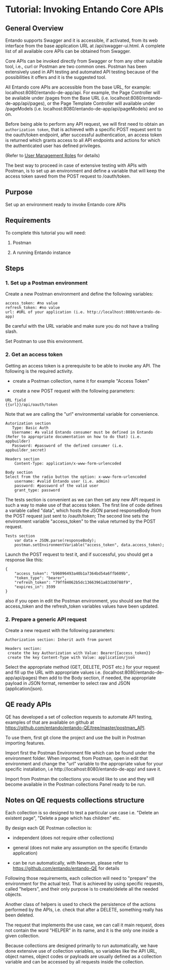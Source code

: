 # Tutorial: Invoking Entando Core APIs

## General Overview

Entando supports Swagger and it is accessible, if activated, from its
web interface from the base application URL at /api/swagger-ui.html. A
complete list of all available core APIs can be obtained from Swagger.

Core APIs can be invoked directly from Swagger or from any other
suitable tool, i.e., curl or Postman are two common ones. Postman has
been extensively used in API testing and automated API testing because
of the possibilities it offers and it is the suggested tool.

All Entando core APIs are accessible from the base URL, for example:
localhost:8080/entando-de-app/api. For example, the Page Controller will
be available under /pages from the Base URL (i.e.
localhost:8080/entando-de-app/api/pages), or the Page Template Controller
will available under /pageModels (i.e.
localhost:8080/entando-de-app/api/pageModels) and so on.

Before being able to perform any API request, we will first need to
obtain an `authorization token`, that is achieved with a specific POST
request sent to the oauth/token endpoint, after successful
authentication, an access token is returned which grants access to all
API endpoints and actions for which the authenticated user has defined
privileges.

(Refer to [User Management Roles](../../docs/consume/identity-management.md#authorization) for details)

The best way to proceed in case of extensive testing with APIs with
Postman, is to set up an environment and define a variable that will
keep the access token saved from the POST request to /oauth/token.

## Purpose

Set up an environment ready to invoke Entando core APIs

## Requirements

To complete this tutorial you will need:

1.  Postman

2.  A running Entando instance

## Steps

### 1. Set up a Postman environment

Create a new Postman environment and define the following variables:

    access_token: #no value
    refresh_token: #no value
    url: #URL of your application (i.e. http://localhost:8080/entando-de-app)

Be careful with the URL variable and make sure you do not have a
trailing slash.

Set Postman to use this environment.

### 2. Get an access token

Getting an access token is a prerequisite to be able to invoke any API.
The following is the required activity.

-   create a Postman collection, name it for example "Access Token"

-   create a new POST request with the following parameters:

<!-- -->

    URL field
    {{url}}/api/oauth/token

Note that we are calling the "url" environmental variable for
convenience.

    Autorization section
       Type: Basic Auth
       Username: #a valid Entando consumer must be defined in Entando (Refer to appropriate documentation on how to do that) (i.e. appbuilder)
       Password: #password of the defined consumer (i.e. appbuilder_secret)

    Headers section
        Content-Type: application/x-www-form-urlencoded

    Body section
    Select from the radio button the option: x-www-form-urlencoded
        username: #valid Entando user (i.e. admin)
        password: #password of the valid user
        grant_type: password

The tests section is convenient as we can then set any new API request
in such a way to make use of that access token. The first line of code
defines a variable called "data", which hosts the JSON parsed
responseBody from the POST request just sent to /oauth/token; The second
line sets the environment variable "access\_token" to the value returned
by the POST request.

    Tests section
        var data = JSON.parse(responseBody);
        postman.setEnvironmentVariable("access_token", data.access_token);

Launch the POST request to test it, and if successful, you should get a
response like this:

    {
        "access_token": "b96096493a40b1a7364bd54a6ffb609b",
        "token_type": "bearer",
        "refresh_token": "79ff84062b5dc13663961a833b0788f9",
        "expires_in": 3599
    }

also if you open in edit the Postman environment, you should see that
the access\_token and the refresh\_token variables values have been
updated.

### 2. Prepare a generic API request

Create a new request with the following parameters:

    Authorization section: Inherit auth from parent

    Headers section:
     create the key Authorization with Value: Bearer{{access_token}}
     create the key Content-Type with Value: application/json

Select the appropriate method (GET, DELETE, POST etc.) for your request
and fill up the URL with appropriate values i.e.
(localhost:8080/entando-de-app/api/pages) then add to the Body section,
if needed, the appropriate payload in JSON format, remember to select
raw and JSON (application/json).

## QE ready APIs

QE has developed a set of collection requests to automate API testing,
examples of that are available on github at
<https://github.com/entando/entando-QE/tree/master/postman_API>.

To use them, first git clone the project and use the built in Postman
importing features.

Import first the Postman Environment file which can be found under the
environment folder. When imported, from Postman, open in edit that
environment and change the "url" variable to the appropriate value for
your specific installation, i.e http://localhost:8080/entando-de-app/
and save it.

Import from Postman the collections you would like to use and they will
become available in the Postman collections Panel ready to be run.

## Notes on QE requests collections structure

Each collection is so designed to test a particular use case i.e.
"Delete an existent page", "Delete a page which has children" etc.

By design each QE Postman collection is:

-   independent (does not require other collections)

-   general (does not make any assumption on the specific Entando
    application)

-   can be run automatically, with Newman, please refer to
    <https://github.com/entando/entando-QE> for details

Following those requirements, each collection will need to "prepare" the
environment for the actual test. That is achieved by using specific
requests, called "helpers", and their only purpose is to create/delete
all the needed objects.

Another class of helpers is used to check the persistence of the actions
performed by the APIs, i.e. check that after a DELETE, something really
has been deleted.

The request that implements the use case, we can call it main request,
does not contain the word "HELPER" in its name, and it is the only one
inside a given collection.

Because collections are designed primarily to run automatically, we have
done extensive use of collection variables, so variables like the API
URL, object names, object codes or payloads are usually defined as a
collection variable and can be accessed by all requests inside the
collection.



